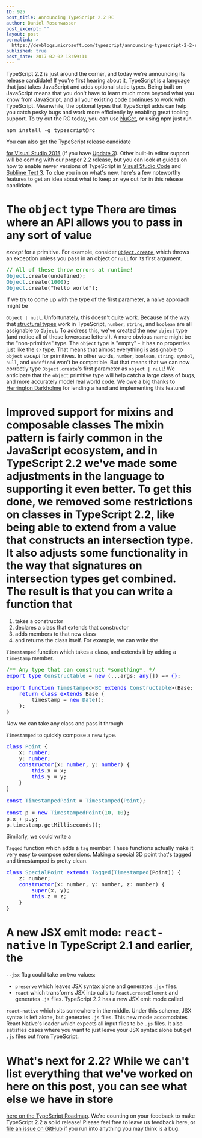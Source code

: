 ```yaml
---
ID: 925
post_title: Announcing TypeScript 2.2 RC
author: Daniel Rosenwasser
post_excerpt: ""
layout: post
permalink: >
  https://devblogs.microsoft.com/typescript/announcing-typescript-2-2-rc/
published: true
post_date: 2017-02-02 18:59:11
---
```

TypeScript 2.2 is just around the corner, and today we're announcing its release candidate! If you're first hearing about it, TypeScript is a language that just takes JavaScript and adds optional static types. Being built on JavaScript means that you don't have to learn much more beyond what you know from JavaScript, and all your existing code continues to work with TypeScript. Meanwhile, the optional types that TypeScript adds can help you catch pesky bugs and work more efficiently by enabling great tooling support. To try out the RC today, you can use [NuGet][1], or using npm just run <div class="highlight highlight-source-shell">
  <pre>npm install -g typescript@rc</pre>
</div> You can also get the TypeScript release candidate 

[for Visual Studio 2015][2] (if you have [Update 3][3]). Other built-in editor support will be coming with our proper 2.2 release, but you can look at guides on how to enable newer versions of TypeScript in [Visual Studio Code][4] and [Sublime Text 3][5]. To clue you in on what's new, here's a few noteworthy features to get an idea about what to keep an eye out for in this release candidate. 
# The <code style="font-size: 29px">object</code> type There are times where an API allows you to pass in any sort of value 

*except* for a primitive. For example, consider [`Object.create`][6], which throws an exception unless you pass in an object or `null` for its first argument. <div class="highlight highlight-source-ts">
  <pre><span style="color: #148A14">// All of these throw errors at runtime!</span>
<span style="color: #267F99">Object</span>.<span class="pl-en">create</span>(<span class="pl-c1">undefined</span>);
<span style="color: #267F99">Object</span>.<span class="pl-en">create</span>(<span style="color: #09885A">1000</span>);
<span style="color: #267F99">Object</span>.<span class="pl-en">create</span>(<span class="pl-s"><span class="pl-pds">"</span>hello world<span class="pl-pds">"</span></span>);</pre>
</div> If we try to come up with the type of the first parameter, a naive approach might be 

`Object | null`. Unfortunately, this doesn't quite work. Because of the way that [structural types][7] work in TypeScript, `number`, `string`, and `boolean` are all assignable to `Object`. To address this, we've created the new `object` type (and notice all of those lowercase letters!). A more obvious name might be the "non-primitive" type. The `object` type is "empty" - it has no properties just like the `{}` type. That means that almost everything is assignable to `object` *except* for primitives. In other words, `number`, `boolean`, `string`, `symbol`, `null`, and `undefined` won't be compatible. But that means that we can now correctly type `Object.create`'s first parameter as `object | null`! We anticipate that the `object` primitive type will help catch a large class of bugs, and more accurately model real world code. We owe a big thanks to [Herrington Darkholme][8] for lending a hand and implementing this feature! 
# Improved support for mixins and composable classes The mixin pattern is fairly common in the JavaScript ecosystem, and in TypeScript 2.2 we've made some adjustments in the language to supporting it even better. To get this done, we removed some restrictions on classes in TypeScript 2.2, like being able to extend from a value that constructs an intersection type. It also adjusts some functionality in the way that signatures on intersection types get combined. The result is that you can write a function that 

1.  takes a constructor
2.  declares a class that extends that constructor
3.  adds members to that new class
4.  and returns the class itself. For example, we can write the 

`Timestamped` function which takes a class, and extends it by adding a `timestamp` member. <div class="highlight highlight-source-ts">
  <pre><span style="color: #148A14">/** Any type that can construct *something*. */</span>
<span style="color: #0000ff">export</span> <span style="color: #0000ff">type</span> <span style="color: #267F99">Constructable</span> = <span style="color: #0000ff">new</span> (...<span class="pl-v">args</span>: <span style="color: #0000ff">any</span>[]) =&gt; <span style="color: #0000ff">{}</span>;

<span style="color: #0000ff">export</span> <span style="color: #0000ff">function</span> <span style="color: #267F99">Timestamped</span>&lt;<span style="color: #267F99">BC</span> <span style="color: #0000ff">extends</span> <span style="color: #267F99">Constructable</span>&gt;(<span class="pl-v">Base</span>: <span style="color: #267F99">BC</span>) {
    <span style="color: #0000ff">return</span> <span style="color: #0000ff">class</span> <span style="color: #0000ff">extends</span> <span class="pl-e">Base</span> {
        timestamp = <span style="color: #0000ff">new</span> <span style="color: #267F99">Date</span>();
    };
}</pre>
</div> Now we can take any class and pass it through 

`Timestamped` to quickly compose a new type. <div class="highlight highlight-source-ts">
  <pre><span style="color: #0000ff">class</span> <span style="color: #267F99">Point</span> {
    x: <span style="color: #0000ff">number</span>;
    y: <span style="color: #0000ff">number</span>;
    <span style="color: #0000ff">constructor</span>(<span class="pl-v">x</span>: <span style="color: #0000ff">number</span>, <span class="pl-v">y</span>: <span style="color: #0000ff">number</span>) {
        <span style="color: #0000ff">this</span>.<span class="pl-c1">x</span> = <span class="pl-smi">x</span>;
        <span style="color: #0000ff">this</span>.<span class="pl-c1">y</span> = <span class="pl-smi">y</span>;
    }
}

<span style="color: #0000ff">const</span> <span style="color: #267F99">TimestampedPoint</span> = <span style="color: #267F99">Timestamped</span>(<span style="color: #267F99">Point</span>);

<span style="color: #0000ff">const</span> p = <span style="color: #0000ff">new</span> <span style="color: #267F99">TimestampedPoint</span>(<span style="color: #09885A">10</span>, <span style="color: #09885A">10</span>);
<span class="pl-smi">p</span>.<span class="pl-c1">x</span> + <span class="pl-smi">p</span>.<span class="pl-c1">y</span>;
<span class="pl-smi">p</span>.<span class="pl-smi">timestamp</span>.<span class="pl-c1">getMilliseconds</span>();</pre>
</div> Similarly, we could write a 

`Tagged` function which adds a `tag` member. These functions actually make it very easy to compose extensions. Making a special 3D point that's tagged and timestamped is pretty clean. <div class="highlight highlight-source-ts">
  <pre><span style="color: #0000ff">class</span> <span style="color: #267F99">SpecialPoint</span> <span style="color: #0000ff">extends</span> <span style="color: #267F99">Tagged</span>(<span style="color: #267F99">Timestamped</span>(<span class="pl-c1">Point</span>)) {
    z: <span class="pl-c1">number</span>;
    <span style="color: #0000ff">constructor</span>(<span class="pl-v">x</span>: <span class="pl-c1">number</span>, <span class="pl-v">y</span>: <span class="pl-c1">number</span>, <span class="pl-v">z</span>: <span class="pl-c1">number</span>) {
        <span style="color: #0000ff">super</span>(<span class="pl-smi">x</span>, <span class="pl-smi">y</span>);
        <span style="color: #0000ff">this</span>.<span class="pl-c1">z</span> = <span class="pl-smi">z</span>;
    }
}</pre>
</div>

# A new JSX emit mode: <code style="font-size: 29px">react-native</code> In TypeScript 2.1 and earlier, the 

`--jsx` flag could take on two values: 
*   `preserve` which leaves JSX syntax alone and generates `.jsx` files.
*   `react` which transforms JSX into calls to `React.createElement` and generates `.js` files. TypeScript 2.2 has a new JSX emit mode called 

`react-native` which sits somewhere in the middle. Under this scheme, JSX syntax is left alone, but generates `.js` files. This new mode accomodates React Native's loader which expects all input files to be `.js` files. It also satisfies cases where you want to just leave your JSX syntax alone but get `.js` files out from TypeScript. 
# What's next for 2.2? While we can't list everything that we've worked on here on this post, you can see what else we have in store 

[here on the TypeScript Roadmap][9]. We're counting on your feedback to make TypeScript 2.2 a solid release! Please feel free to leave us feedback here, or [file an issue on GitHub][10] if you run into anything you may think is a bug.

 [1]: https://www.nuget.org/packages/Microsoft.TypeScript.MSBuild/2.2.0
 [2]: http://download.microsoft.com/download/6/D/8/6D8381B0-03C1-4BD2-AE65-30FF0A4C62DA/TS-2.2-dev14update3-20170201.4/TypeScript_Dev14Full.exe
 [3]: https://www.visualstudio.com/en-us/news/releasenotes/vs2015-update3-vs
 [4]: https://code.visualstudio.com/Docs/languages/typescript#_using-newer-typescript-versions
 [5]: https://github.com/Microsoft/TypeScript-Sublime-Plugin/#note-using-different-versions-of-typescript
 [6]: https://developer.mozilla.org/en-US/docs/Web/JavaScript/Reference/Global_Objects/Object/create
 [7]: https://en.wikipedia.org/wiki/Structural_type_system
 [8]: https://github.com/HerringtonDarkholme/
 [9]: https://github.com/Microsoft/TypeScript/wiki/Roadmap
 [10]: https://github.com/Microsoft/TypeScript/issues/new